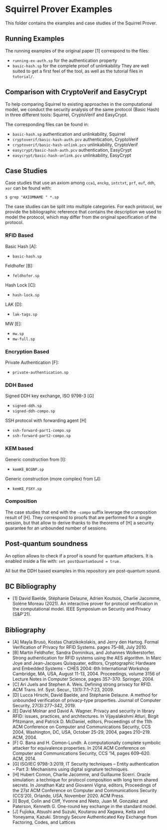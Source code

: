 # Squirrel Prover Examples

This folder contains the examples and case studies of the Squirrel Prover.

## Running Examples

The running examples of the original paper [1] correspond to the files:
- `running-ex-auth.sp` for the authentication property
- `basic-hash.sp` for the complete proof of unlinkability
They are well suited to get a first feel of the tool, as well as the tutorial files in `tutorial/`.

## Comparison with CryptoVerif and EasyCrypt
To help comparing Squirrel to existing approaches in the computational model, we conduct the security analysis of the same protocol (Basic Hash) in three different tools: Squirrel, CryptoVerif and EasyCrypt.

The corresponding files can be found in:
- `basic-hash.sp` authentication and unlinkability, Squirrel
- `cryptoverif/basic-hash-auth.pcv` authentication, CryptoVerif
- `cryptoverif/basic-hash-unlink.pcv` unlinkability, CryptoVerif
- `easycrypt/basic-hash-auth.pcv` authentication, EasyCrypt
- `easycrypt/basic-hash-unlink.pcv` unlinkability, EasyCrypt

## Case Studies

Case studies that use an axiom among `cca1`, `enckp`, `intctxt`, `prf`, `euf`, `ddh`, `xor`
can be found with:
```
$ grep "AXIOMNAME " *.sp
```

The case studies can be split into multiple categories.
For each protocol, we provide the
bibliographic reference that contains the description we used to model the
protocol, which may differ from the original specification of the protocol.

### RFID Based

Basic Hash [A]:
- `basic-hash.sp`

Feldhofer [B]:
- `feldhofer.sp`

Hash Lock [C]:
- `hash-lock.sp`

LAK [D]:
- `lak-tags.sp`

MW [E]:
- `mw.sp`
- `mw-full.sp`

### Encryption Based

Private Authentication [F]:
 - `private-authentication.sp`

### DDH Based

Signed DDH key exchange, ISO 9798-3 [G]
 - `signed-ddh.sp`
 - `signed-ddh-compo.sp`

SSH protocol with forwarding agent [H]
 - `ssh-forward-part1-compo.sp`
 - `ssh-forward-part2-compo.sp`

### KEM based

Generic construction from [I]:
 - `kemKE_BCGNP.sp`

Generic construction (more complex) from [J]:
 - `kemKE_FSXY.sp`


### Composition

The case studies that end with the `-compo` suffix leverage the composition
result of [H]. They correspond to proofs that are performed for a single
session, but that allow to derive thanks to the theorems of [H] a security
guarantee for an unbounded number of sessions.

## Post-quantum soundness

An option allows to check if a proof is sound for quantum attackers. It is enabled inside a file with:
`set postQuantumSound = true.`

All but the DDH based examples in this repository are post-quantum sound.

## BC Bibliography

 - [1] David Baelde, Stéphanie Delaune, Adrien Koutsos, Charlie Jacomme, Solène Moreau (2021). An interactive prover for protocol verification in the computational model. IEEE Symposium on Security and Privacy (S&P'21).

## Bibliography

 - [A] Mayla Brusò, Kostas Chatzikokolakis, and Jerry den Hartog. Formal
Verification of Privacy for RFID Systems. pages 75–88, July 2010.
 - [B] Martin Feldhofer, Sandra Dominikus, and Johannes Wolkerstorfer.
Strong authentication for RFID systems using the AES algorithm. In
Marc Joye and Jean-Jacques Quisquater, editors, Cryptographic
Hardware and Embedded Systems - CHES 2004: 6th International Workshop
Cambridge, MA, USA, August 11-13, 2004. Proceedings, volume 3156
of Lecture Notes in Computer Science, pages 357–370. Springer, 2004.
 - [C] Ari Juels and Stephen A. Weis. Defining strong privacy for RFID. ACM
Trans. Inf. Syst. Secur., 13(1):7:1–7:23, 2009.
 - [D] Lucca Hirschi, David Baelde, and Stéphanie Delaune. A method for
unbounded verification of privacy-type properties. Journal of Computer
Security, 27(3):277–342, 2019.
 - [E] David Molnar and David A. Wagner. Privacy and security in library
RFID: issues, practices, and architectures. In Vijayalakshmi Atluri,
Birgit Pfitzmann, and Patrick D. McDaniel, editors, Proceedings of the
11th ACM Conference on Computer and Communications Security, CCS
2004, Washington, DC, USA, October 25-29, 2004, pages 210–219.
ACM, 2004.
 - [F] G. Bana and H. Comon-Lundh. A computationally complete symbolic
attacker for equivalence properties. In 2014 ACM Conference on
Computer and Communications Security, CCS ’14, pages 609–620.
ACM, 2014.
 - [G] ISO/IEC 9798-3:2019, IT Security techniques – Entity authentication –
Part 3: Mechanisms using digital signature techniques.
 - [H] Hubert Comon, Charlie Jacomme, and Guillaume Scerri. Oracle
simulation: a technique for protocol composition with long term shared secrets.
In Jonathan Katz and Giovanni Vigna, editors, Proceedings of the 27st
ACM Conference on Computer and Communications Security (CCS’20),
Orlando, USA, November 2020. ACM Press.
 - [I] Boyd, Colin and Cliff, Yvonne and Nieto, Juan M. Gonzalez and Paterson, Kenneth G. One-round key exchange in the standard model.
 - [J] Fujioka, Atsushi and Suzuki, Koutarou and Xagawa, Keita and Yoneyama, Kazuki. Strongly Secure Authenticated Key Exchange from Factoring, Codes, and Lattices
